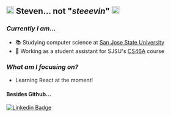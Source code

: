 ## <img src="https://media.giphy.com/media/hvRJCLFzcasrR4ia7z/giphy.gif" width="20px"> **Steven... not "_steeevin_"** <img src="https://media.giphy.com/media/hvRJCLFzcasrR4ia7z/giphy.gif" width="20px">

### _Currently I am..._
- 📚 Studying computer science at [San Jose State University](https://www.sjsu.edu/)
- 📓 Working as a student assistant for SJSU's [CS46A](https://catalog.sjsu.edu/preview_course_nopop.php?catoid=10&coid=42139) course

### _What am I focusing on?_
- Learning React at the moment!

#### Besides Github...
[![Linkedin Badge](https://img.shields.io/badge/-LinkedIn-blue?style=flat-square&logo=Linkedin&logoColor=white&link=https://www.linkedin.com/in/steven-le-90b28b23b/)](https://www.linkedin.com/in/steven-le-90b28b23b/) 
<!--
**steeevin88/steeevin88** is a ✨ _special_ ✨ repository because its `README.md` (this file) appears on your GitHub profile.

Here are some ideas to get you started:

- 🔭 I’m currently working on ...
- 🌱 I’m currently learning ...
- 👯 I’m looking to collaborate on ...
- 🤔 I’m looking for help with ...
- 💬 Ask me about ...
- 📫 How to reach me: ...
- 😄 Pronouns: ...
- ⚡ Fun fact: ...
-->
